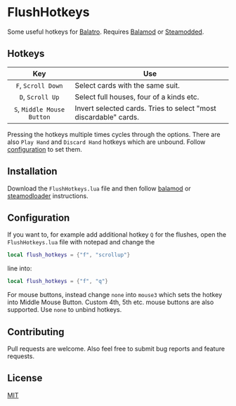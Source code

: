 # FlushHotkeys
Some useful hotkeys for [Balatro](https://store.steampowered.com/app/2379780/Balatro). Requires [Balamod](https://github.com/balamod/balamod) or [Steamodded](https://github.com/Steamopollys/Steamodded).

## Hotkeys
| Key | Use                              |
| :-: | -------------------------------- |
| `F`, `Scroll Down` | Select cards with the same suit. |
| `D`, `Scroll Up` | Select full houses, four of a kinds etc. |
| `S`, `Middle Mouse Button` | Invert selected cards. Tries to select "most discardable" cards. |

Pressing the hotkeys multiple times cycles through the options. There are also `Play Hand` and `Discard Hand` hotkeys which are unbound. Follow [configuration](#configuration) to set them.
## Installation
Download the `FlushHotkeys.lua` file and then follow [balamod](https://github.com/balamod/balamod?tab=readme-ov-file#how-to-install-mods) or [steamodloader](https://github.com/Steamopollys/Steamodded?tab=readme-ov-file#how-to-install-a-mod) instructions.

## Configuration
If you want to, for example add additional hotkey `Q` for the flushes, open the `FlushHotkeys.lua` file with notepad and change the
```lua
local flush_hotkeys = {"f", "scrollup"}
```
line into:
```lua
local flush_hotkeys = {"f", "q"}
```

For mouse buttons, instead change `none` into `mouse3` which sets the hotkey into Middle Mouse Button. Custom 4th, 5th etc. mouse buttons are also supported. Use `none` to unbind hotkeys.

## Contributing
Pull requests are welcome. Also feel free to submit bug reports and feature requests.

## License

[MIT](https://choosealicense.com/licenses/mit/)